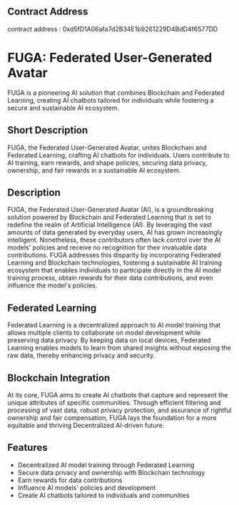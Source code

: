 ## Contract Address 
contract address : 0xd5fD1A06afa7d2B34E1b9261229D4BdD4f6577DD

# FUGA: Federated User-Generated Avatar
FUGA is a pioneering AI solution that combines Blockchain and Federated Learning, creating AI chatbots tailored for individuals while fostering a secure and sustainable AI ecosystem.

## Short Description
FUGA, the Federated User-Generated Avatar, unites Blockchain and Federated Learning, crafting AI chatbots for individuals. Users contribute to AI training, earn rewards, and shape policies, securing data privacy, ownership, and fair rewards in a sustainable AI ecosystem.

## Description
FUGA, the Federated User-Generated Avatar (AI), is a groundbreaking solution powered by Blockchain and Federated Learning that is set to redefine the realm of Artificial Intelligence (AI). By leveraging the vast amounts of data generated by everyday users, AI has grown increasingly intelligent. Nonetheless, these contributors often lack control over the AI models' policies and receive no recognition for their invaluable data contributions. FUGA addresses this disparity by incorporating Federated Learning and Blockchain technologies, fostering a sustainable AI training ecosystem that enables individuals to participate directly in the AI model training process, obtain rewards for their data contributions, and even influence the model's policies.

## Federated Learning
Federated Learning is a decentralized approach to AI model training that allows multiple clients to collaborate on model development while preserving data privacy. By keeping data on local devices, Federated Learning enables models to learn from shared insights without exposing the raw data, thereby enhancing privacy and security.

## Blockchain Integration
At its core, FUGA aims to create AI chatbots that capture and represent the unique attributes of specific communities. Through efficient filtering and processing of vast data, robust privacy protection, and assurance of rightful ownership and fair compensation, FUGA lays the foundation for a more equitable and thriving Decentralized AI-driven future.

## Features
- Decentralized AI model training through Federated Learning
- Secure data privacy and ownership with Blockchain technology
- Earn rewards for data contributions
- Influence AI models' policies and development
- Create AI chatbots tailored to individuals and communities


